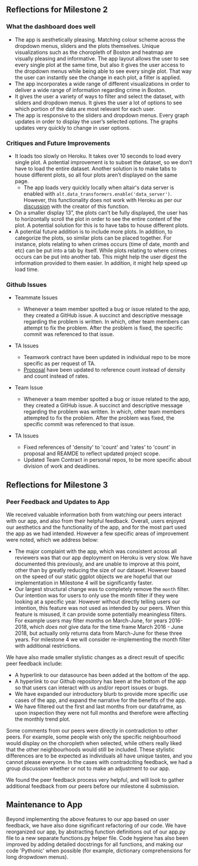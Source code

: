 ## Reflections for Milestone 2
### What the dashboard does well
- The app is aesthetically pleasing. Matching colour scheme across the dropdown menus, sliders and the plots themselves. Unique visualizations such as the choropleth of Boston and heatmap are visually pleasing and informative. The app layout allows the user to see every single plot at the same time, but also it gives the user access to the dropdown menus while being able to see every single plot. That way the user can instantly see the change in each plot, a filter is applied.  
- The app incorporates a wide range of different visualizations in order to deliver a wide range of information regarding crime in Boston. 
- It gives the user a variety of ways to filter and select the dataset, with sliders and dropdown menus. It gives the user a lot of options to see which portion of the data are most relevant for each user. 
- The app is responsive to the sliders and dropdown menus. Every graph updates in order to display the user’s selected options. The graphs updates very quickly to change in user options.
  
### Critiques and Future Improvements 
- It loads too slowly on Heroku. It takes over 10 seconds to load every single plot. A potential improvement is to subset the dataset, so we don’t have to load the entire dataset. Another solution is to make tabs to house different plots, so all four plots aren’t displayed on the same page.
  - The app loads very quickly locally when altair's data server is enabled with `alt.data_transformers.enable('data_server')`. However, this functionality does not work with Heroku as per our [discussion](https://github.com/altair-viz/altair_data_server/issues/11) with the creator of this function.
- On a smaller display 13”, the plots can’t be fully displayed, the user has to horizontally scroll the plot in order to see the entire content of the plot. A potential solution for this is to have tabs to house different plots. 
- A potential future addition is to include more plots. In addition, to categorize the plots, so similar plots can be placed together. For instance, plots relating to when crimes occurs (time of date, month and etc) can be put into a tab by itself. While plots relating to where crimes occurs can be put into another tab. This might help the user digest the information provided to them easier. In addition, it might help speed up load time. 

### Github Issues
- Teammate Issues 
  - Whenever a team member spotted a bug or issue related to the app, they created a GitHub issue. A succinct and descriptive message regarding the problem is written. In which, other team members can attempt to fix the problem. After the problem is fixed, the specific commit was referenced to that issue. 
- TA Issues
  - Teamwork contract have been updated in individual repo to be more specific as per request of TA.
  - [Proposal](https://github.com/UBC-MDS/DSCI-532_gr202_dashboard/blob/master/Proposal.md) have been updated to reference count instead of density and count instead of rates. 

- Team Issue
  - Whenever a team member spotted a bug or issue related to the app, they created a GitHub issue. A succinct and descriptive message regarding the problem was written. In which, other team members attempted to fix the problem. After the problem was fixed, the specific commit was referenced to that issue. 
- TA Issues
  - Fixed references of 'density' to 'count' and 'rates' to 'count' in proposal and REAMDE to reflect updated project scope.
  - Updated Team Contract in personal repos, to be more specific about division of work and deadlines. 
  
 
## Reflections for Milestone 3
### Peer Feedback and Updates to App
We received valuable information both from watching our peers interact with our app, and also from their helpful feedback.  Overall, users enjoyed our aesthetics and the functionality of the app, and for the most part used the app as we had intended. However a few specific areas of improvement were noted, which we address below: 
- The major complaint with the app, which was consistent across all reviewers was that our app deployment on Heroku is very slow. We have documented this previously, and are unable to improve at this point, other than by greatly reducing the size of our dataset. However based on the speed of our static ggplot objects we are hopeful that our implementation in Milestone 4 will be significantly faster.  
- Our largest structural change was to completely remove the `month` filter. Our intention was for users to only use the month filter if they were looking at a specific year. However without directly telling users our intention, this feature was not used as intended by our peers. When this feature is misused, it can provide some potentially meaningless filters. For example users may filter months on March-June, for years 2016-2018, which _does not_ give data for the time frame March 2016 - June 2018, but actually only returns data from March-June for these three years. For milestone 4 we will consider re-implementing the month filter with additional restrictions.

We have also made smaller stylistic changes as a direct result of specific peer feedback include:
- A hyperlink to our datasource has been added at the bottom of the app.
- A hyperlink to our Github repository has been at the bottom of the app so that users can interact with us and/or report issues or bugs.
- We have expanded our introductory blurb to provide more specific use cases of the app, and expand the narrative for the benefits of the app. 
- We have filtered out the first and last months from our dataframe, as upon inspection they were not full months and therefore were affecting the monthly trend plot. 

Some comments from our peers were directly in contradiction to other peers. For example, some people wish only the specific neighbourhood would display on the choropleth when selected, while others really liked that the other neighbourhoods would still be included. These stylistic differences are to be expected as individuals all have unique tastes, and you cannot please everyone. In the cases with contradciting feedback, we had a group discussion whether or not to make an adjustment to our app. 

We found the peer feedback process very helpful, and will look to gather additional feedback from our peers before our milestone 4 submission.

## Maintenance to App
Beyond implementing the above features to our app based on user feedback, we have also done significant refactoring of our code. We have reorganized our app, by abstracting function definitions out of our app.py file to a new separate functions.py helper file. Code hygiene has also been improved by adding detailed docstrings for all functions, and making our code 'Pythonic' when possible (for example, dictionary comprehensions for long dropwdown menus). 

